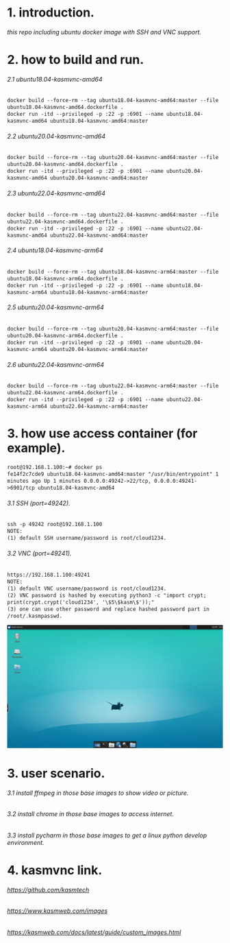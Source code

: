 # 1. introduction.
###### this repo including ubuntu docker image with SSH and VNC support.
    
# 2. how to build and run.
###### 2.1 ubuntu18.04-kasmvnc-amd64
    docker build --force-rm --tag ubuntu18.04-kasmvnc-amd64:master --file ubuntu18.04-kasmvnc-amd64.dockerfile .
    docker run -itd --privileged -p :22 -p :6901 --name ubuntu18.04-kasmvnc-amd64 ubuntu18.04-kasmvnc-amd64:master

###### 2.2 ubuntu20.04-kasmvnc-amd64
    docker build --force-rm --tag ubuntu20.04-kasmvnc-amd64:master --file ubuntu20.04-kasmvnc-amd64.dockerfile .
    docker run -itd --privileged -p :22 -p :6901 --name ubuntu20.04-kasmvnc-amd64 ubuntu20.04-kasmvnc-amd64:master

###### 2.3 ubuntu22.04-kasmvnc-amd64
    docker build --force-rm --tag ubuntu22.04-kasmvnc-amd64:master --file ubuntu22.04-kasmvnc-amd64.dockerfile .
    docker run -itd --privileged -p :22 -p :6901 --name ubuntu22.04-kasmvnc-amd64 ubuntu22.04-kasmvnc-amd64:master

###### 2.4 ubuntu18.04-kasmvnc-arm64
    docker build --force-rm --tag ubuntu18.04-kasmvnc-arm64:master --file ubuntu18.04-kasmvnc-arm64.dockerfile .
    docker run -itd --privileged -p :22 -p :6901 --name ubuntu18.04-kasmvnc-arm64 ubuntu18.04-kasmvnc-arm64:master

###### 2.5 ubuntu20.04-kasmvnc-arm64
    docker build --force-rm --tag ubuntu20.04-kasmvnc-arm64:master --file ubuntu20.04-kasmvnc-arm64.dockerfile .
    docker run -itd --privileged -p :22 -p :6901 --name ubuntu20.04-kasmvnc-arm64 ubuntu20.04-kasmvnc-arm64:master

###### 2.6 ubuntu22.04-kasmvnc-arm64
    docker build --force-rm --tag ubuntu22.04-kasmvnc-arm64:master --file ubuntu22.04-kasmvnc-arm64.dockerfile .
    docker run -itd --privileged -p :22 -p :6901 --name ubuntu22.04-kasmvnc-arm64 ubuntu22.04-kasmvnc-arm64:master

# 3. how use access container (for example).
    root@192.168.1.100:~# docker ps
    fe14f2c7cde9 ubuntu18.04-kasmvnc-amd64:master "/usr/bin/entrypoint" 1 minutes ago Up 1 minutes 0.0.0.0:49242->22/tcp, 0.0.0.0:49241->6901/tcp ubuntu18.04-kasmvnc-amd64

###### 3.1 SSH (port=49242).
    ssh -p 49242 root@192.168.1.100
    NOTE: 
    (1) default SSH username/password is root/cloud1234.

###### 3.2 VNC (port=49241).
    https://192.168.1.100:49241
    NOTE: 
    (1) default VNC username/password is root/cloud1234.
    (2) VNC password is hashed by executing python3 -c "import crypt; print(crypt.crypt('cloud1234', '\$5\$kasm\$'));"
    (3) one can use other password and replace hashed password part in /root/.kasmpasswd.

![image](kasmvnc.jpg)

# 3. user scenario.
###### 3.1 install ffmpeg in those base images to show video or picture.
###### 3.2 install chrome in those base images to access internet.
###### 3.3 install pycharm in those base images to get a linux python develop environment.

# 4. kasmvnc link.
###### https://github.com/kasmtech
###### https://www.kasmweb.com/images
###### https://kasmweb.com/docs/latest/guide/custom_images.html
